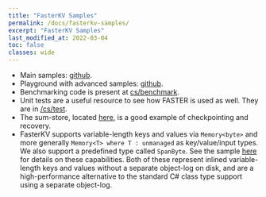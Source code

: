 ```yaml
---
title: "FasterKV Samples"
permalink: /docs/fasterkv-samples/
excerpt: "FasterKV Samples"
last_modified_at: 2022-03-04
toc: false
classes: wide
---
```


* Main samples: [github](https://github.com/microsoft/FASTER/tree/main/cs/samples).
* Playground with advanced samples: [github](https://github.com/microsoft/FASTER/tree/main/cs/playground).
* Benchmarking code is present at [cs/benchmark](https://github.com/microsoft/FASTER/tree/main/cs/benchmark).
* Unit tests are a useful resource to see how FASTER is used as well. They are in [/cs/test](https://github.com/microsoft/FASTER/tree/main/cs/test).
* The sum-store, located [here](https://github.com/microsoft/FASTER/tree/main/cc/playground/sum_store-dir), is a good example of checkpointing and recovery.
* FasterKV supports variable-length keys and values via `Memory<byte>` and more generally `Memory<T> where T : unmanaged` as key/value/input types. We also 
support a predefined type called `SpanByte`. See the sample 
[here](https://github.com/microsoft/FASTER/tree/main/cs/samples/StoreVarLenTypes) for details on these capabilities. Both of these represent inlined variable-length
keys and values without a separate object-log on disk, and are a high-performance alternative to the standard C# class type support using a separate object-log.
